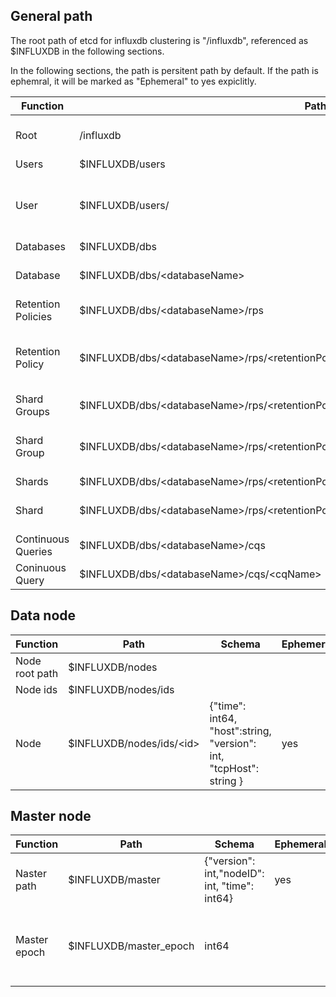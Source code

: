 ## General path

The root path of etcd for influxdb clustering is "/influxdb", referenced as $INFLUXDB in the following sections.

In the following sections, the path is persitent path by default. If the path is ephemral, it will be marked as "Ephemeral" to yes expiclitly.

| Function | Path | Schema | Ephemeral | Note |
| -------- | ---- | ------ | --------- | ---- |
| Root | /influxdb | { "clusterId": unit64, "adminUserExists": bool } | | |
| Users | $INFLUXDB/users | | | |
| User | $INFLUXDB/users/<userName> | { "name": string, "password": "hashed string", "admin": bool, "previleges": {key string: value int} } | | |
| Databases | $INFLUXDB/dbs | | | |
| Database | $INFLUXDB/dbs/\<databaseName\> | { "name": string, "defaultRetentionPolicy": string | | |
| Retention Policies | $INFLUXDB/dbs/\<databaseName\>/rps | | | |
| Retention Policy | $INFLUXDB/dbs/\<databaseName\>/rps/\<retentionPolicyName\> | { "name": string, "replica": int, "duration": int64, "shardGroupDuration": int64 } | | |
| Shard Groups | $INFLUXDB/dbs/\<databaseName\>/rps/\<retentionPolicyName\>/sgs | | | |
| Shard Group | $INFLUXDB/dbs/\<databaseName\>/rps/\<retentionPolicyName\>/sgs/\<sgID\> | { "id": int64, "startTime": int64, "endTime": int64, "deleteAt": int64, "truncateAt": int64 } | | |
| Shards | $INFLUXDB/dbs/\<databaseName\>/rps/\<retentionPolicyName\>/sgs/\<sgID\>/shards | | | |
| Shard | $INFLUXDB/dbs/\<databaseName\>/rps/\<retentionPolicyName\>/sgs/\<sgID\>/shards/\<shardID\>/state | {"epoch": int64, "version": int, "replicas":[nodeId, ...]} | | |
| Continuous Queries | $INFLUXDB/dbs/\<databaseName\>/cqs | | | |
| Coninuous Query | $INFLUXDB/dbs/\<databaseName\>/cqs/\<cqName\> | { "name": string, "query": string } | | |


## Data node

| Function | Path | Schema | Ephemeral | Note |
| -------- | ---- | ------ | --------- | ---- |
| Node root path | $INFLUXDB/nodes | | | |
| Node ids | $INFLUXDB/nodes/ids | | | |
| Node | $INFLUXDB/nodes/ids/\<id\> | {"time": int64, "host":string, "version": int, "tcpHost": string } | yes | |


## Master node

| Function | Path | Schema | Ephemeral | Note |
| -------- | ---- | ------ | --------- | ---- |
| Naster path | $INFLUXDB/master | {"version": int,"nodeID": int, "time": int64} | yes | Used for leader election |
| Master epoch | $INFLUXDB/master_epoch | int64 | | Increase 1 for every round of eleted leader |